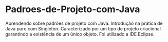 # Padroes-de-Projeto-com-Java
Aprendendo sobre padrões de projeto com Java. Introdução na prática de Java puro com Singleton.
Caracterizado por um tipo de projeto criacional garantindo a existência de um único objeto.
Foi utilizado a IDE Eclipse.
